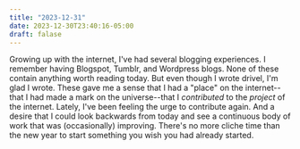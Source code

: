 ```yaml
---
title: "2023-12-31"
date: 2023-12-30T23:40:16-05:00
draft: falase
---
```


Growing up with the internet, I've had several blogging experiences. I remember having Blogspot, Tumblr, and Wordpress blogs. None of these contain anything worth reading today. But even though I wrote drivel, I'm glad I wrote. These gave me a sense that I had a "place" on the internet--that I had made a mark on the universe--that I *contributed* to the *project* of the internet. Lately, I've been feeling the urge to contribute again. And a desire that I could look backwards from today and see a continuous body of work that was (occasionally) improving. There's no more cliche time than the new year to start something you wish you had already started.
